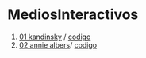 # MediosInteractivos 
1. [01 kandinsky](https://blanca10.github.io/MediosInteractivos/01/) / 
[codigo](https://github.com/blanca10/MediosInteractivos/blob/master/01/sketch.js)
2. [02 annie albers](https://github.com/blanca10/MediosInteractivos/tree/master/02)/
[codigo](https://github.com/blanca10/MediosInteractivos/blob/master/02/Prueba_final_.js)
